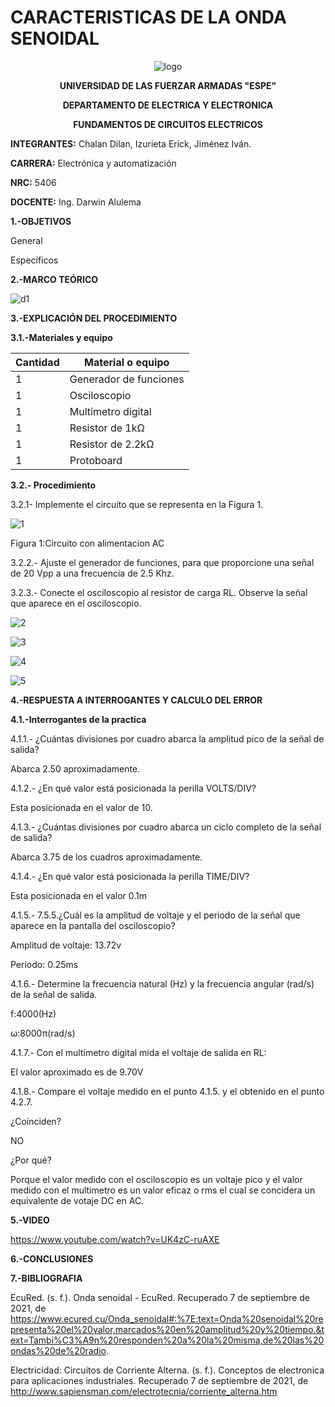 # CARACTERISTICAS DE LA ONDA SENOIDAL
<div align="center">
  
  ![logo](https://user-images.githubusercontent.com/75336529/132268440-9e127188-e036-459e-84fc-db321cf4f9f7.png)
  
  **UNIVERSIDAD DE LAS FUERZAR ARMADAS "ESPE"**
  
  **DEPARTAMENTO DE ELECTRICA Y ELECTRONICA**
  
  **FUNDAMENTOS DE CIRCUITOS ELECTRICOS**
  
</div>

**INTEGRANTES:** 
 Chalan Dilan, Izurieta Erick, Jiménez Iván.

**CARRERA:**
 Electrónica y automatización

**NRC:**
 5406

**DOCENTE:**
Ing. Darwin Alulema

**1.-OBJETIVOS**

General

Específicos

**2.-MARCO TEÓRICO**

![d1](https://user-images.githubusercontent.com/75336529/132270181-9dae37ef-0cf3-40a1-87e9-5826102ca3d0.jpeg)

**3.-EXPLICACIÓN DEL PROCEDIMIENTO**

**3.1.-Materiales y equipo**

|Cantidad| Material o equipo|
|---|---|
|1|Generador de funciones|
|1| Osciloscopio|
|1|Multímetro digital|
|1|Resistor de 1kΩ|
|1|Resistor de 2.2kΩ|
|1|Protoboard|

**3.2.- Procedimiento**

3.2.1- Implemente el circuito que se representa  en la Figura 1.

![1](https://user-images.githubusercontent.com/75336529/132270152-40f807b5-b3a6-45a2-91b3-faf4b7bafc8a.png)

Figura 1:Circuito con alimentacion AC

3.2.2.- Ajuste el generador de funciones, para que proporcione una señal de 20 Vpp a
una frecuencia de 2.5 Khz.

3.2.3.- Conecte el osciloscopio al resistor de carga RL. Observe la señal que aparece en
el osciloscopio.

![2](https://user-images.githubusercontent.com/75336529/132270154-341aea27-a324-4d75-b931-f5c9223ab282.png)

![3](https://user-images.githubusercontent.com/75336529/132270160-69d60584-43b7-4162-8374-46835c96dda3.png)

![4](https://user-images.githubusercontent.com/75336529/132270170-78553508-b179-4dfe-9ece-48567952ea02.png)

![5](https://user-images.githubusercontent.com/75336529/132270173-6c7a8639-50ca-4dc2-99eb-a0d9c0d7b1c5.png)

**4.-RESPUESTA A INTERROGANTES Y CALCULO DEL ERROR**

**4.1.-Interrogantes de la practica**

4.1.1.- ¿Cuántas divisiones por cuadro abarca la amplitud pico de la señal de salida?

Abarca 2.50 aproximadamente.

4.1.2.- ¿En qué valor está posicionada la perilla VOLTS/DIV?

Esta posicionada en el valor de 10.

4.1.3.- ¿Cuántas divisiones por cuadro abarca un ciclo completo de la señal de salida?

Abarca 3.75 de los cuadros aproximadamente.

4.1.4.- ¿En qué valor está posicionada la perilla TIME/DIV?

Esta posicionada en el valor 0.1m

4.1.5.- 7.5.5.¿Cuál es la amplitud de voltaje y el periodo de la señal que aparece en la pantalla del osciloscopio?

Amplitud de voltaje: 13.72v

Periodo: 0.25ms

4.1.6.- Determine la frecuencia natural (Hz) y la frecuencia angular (rad/s) de la señal de
salida.

f:4000(Hz)

ω:8000π(rad/s)

4.1.7.- Con el multímetro digital mida el voltaje de salida en RL:

El valor aproximado es de 9.70V

4.1.8.- Compare el voltaje medido en el punto 4.1.5. y el obtenido en el punto 4.2.7.

¿Coinciden?

NO

¿Por qué?

Porque el valor medido con el osciloscopio es un voltaje pico y el valor medido con el multimetro es un valor eficaz o rms el cual se concidera un equivalente de votaje DC en AC.

**5.-VIDEO**

https://www.youtube.com/watch?v=UK4zC-ruAXE

**6.-CONCLUSIONES**


**7.-BIBLIOGRAFIA**

EcuRed. (s. f.). Onda senoidal - EcuRed. Recuperado 7 de septiembre de 2021, de https://www.ecured.cu/Onda_senoidal#:%7E:text=Onda%20senoidal%20representa%20el%20valor,marcados%20en%20amplitud%20y%20tiempo.&text=Tambi%C3%A9n%20responden%20a%20la%20misma,de%20las%20ondas%20de%20radio.

Electricidad: Circuitos de Corriente Alterna. (s. f.). Conceptos de electronica para aplicaciones industriales. Recuperado 7 de septiembre de 2021, de http://www.sapiensman.com/electrotecnia/corriente_alterna.htm

